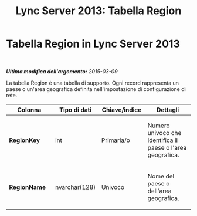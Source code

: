 ﻿---
title: 'Lync Server 2013: Tabella Region'
TOCTitle: Tabella Region
ms:assetid: 1751a6aa-a6e8-4f16-8eb7-ae731c2e3ee3
ms:mtpsurl: https://technet.microsoft.com/it-it/library/Gg398235(v=OCS.15)
ms:contentKeyID: 49299805
ms.date: 08/24/2015
mtps_version: v=OCS.15
ms.translationtype: HT
---

# Tabella Region in Lync Server 2013

 

_**Ultima modifica dell'argomento:** 2015-03-09_

La tabella Region è una tabella di supporto. Ogni record rappresenta un paese o un'area geografica definita nell'impostazione di configurazione di rete.


<table>
<colgroup>
<col style="width: 25%" />
<col style="width: 25%" />
<col style="width: 25%" />
<col style="width: 25%" />
</colgroup>
<thead>
<tr class="header">
<th><strong>Colonna</strong></th>
<th><strong>Tipo di dati</strong></th>
<th><strong>Chiave/indice</strong></th>
<th><strong>Dettagli</strong></th>
</tr>
</thead>
<tbody>
<tr class="odd">
<td><p><strong>RegionKey</strong></p></td>
<td><p>int</p></td>
<td><p>Primaria/o</p></td>
<td><p>Numero univoco che identifica il paese o l'area geografica.</p></td>
</tr>
<tr class="even">
<td><p><strong>RegionName</strong></p></td>
<td><p>nvarchar(128)</p></td>
<td><p>Univoco</p></td>
<td><p>Nome del paese o dell'area geografica.</p></td>
</tr>
</tbody>
</table>


